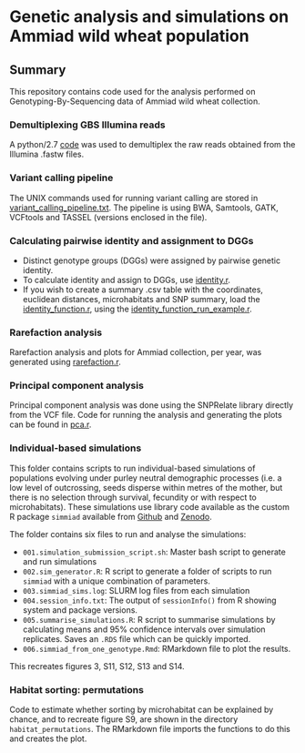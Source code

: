 <h1>Genetic analysis and simulations on Ammiad wild wheat population</h1>

<h2> Summary </h2>

This repository contains code used for the analysis performed on Genotyping-By-Sequencing data of Ammiad wild wheat collection.

<h3> Demultiplexing GBS Illumina reads </h3>

A python/2.7 [code](GBS_demultiplex.py) was used to demultiplex the raw reads obtained from the Illumina .fastw files.


<h3> Variant calling pipeline </h3>

The UNIX commands used for running variant calling are stored in [variant_calling_pipeline.txt](variant_calling_pipeline.txt). The pipeline is using BWA, Samtools, GATK, VCFtools and TASSEL (versions enclosed in the file).


<h3> Calculating pairwise identity and assignment to DGGs </h3>

- Distinct genotype groups (DGGs) were assigned by pairwise genetic identity. 
- To calculate identity and assign to DGGs, use [identity.r](identity.r). 
- If you wish to create a summary .csv table with the coordinates, euclidean distances, microhabitats and SNP summary, load the [identity_function.r](identity_function.r), using the [identity_function_run_example.r](identity_function_run_example.r). 


<h3> Rarefaction analysis </h3>

Rarefaction analysis and plots for Ammiad collection, per year, was generated using [rarefaction.r](rarefaction.r).


<h3> Principal component analysis </h3>

Principal component analysis was done using the SNPRelate library directly from the VCF file. Code for running the analysis and generating the plots can be found in [pca.r](pca.r).

<h3> Individual-based simulations </h3>

This folder contains scripts to run individual-based simulations of populations
evolving under purley neutral demographic processes (i.e. a low level of 
outcrossing, seeds disperse within metres of the mother, but there is no 
selection through survival, fecundity or with respect to microhabitats).
These simulations use library code available as the custom R package `simmiad`
available from [Github](https://github.com/ellisztamas/simmiad)
and
[Zenodo](10.5281/zenodo.4762083).

The folder contains six files to run and analyse the simulations:

- `001.simulation_submission_script.sh`: Master bash script to generate and run
simulations
 - `002.sim_generator.R`: R script to generate a folder of scripts to run
 `simmiad` with a unique combination of parameters.
 - `003.simmiad_sims.log`: SLURM log files from each simulation 
 - `004.session_info.txt`: The output of `sessionInfo()` from R showing system
 and package versions.
 - `005.summarise_simulations.R`: R script to summarise simulations by 
 calculating means and 95% confidence intervals over simulation replicates. 
Saves an `.RDS` file which can be quickly imported.
 - `006.simmiad_from_one_genotype.Rmd`: RMarkdown file to plot the results.

 This recreates figures 3, S11, S12, S13 and S14.

 <h3> Habitat sorting: permutations </h3>

Code to estimate whether sorting by microhabitat can be explained by chance, and
to recreate figure S9, are shown in the directory `habitat_permutations`.
The RMarkdown file imports the functions to do this and creates the plot.
